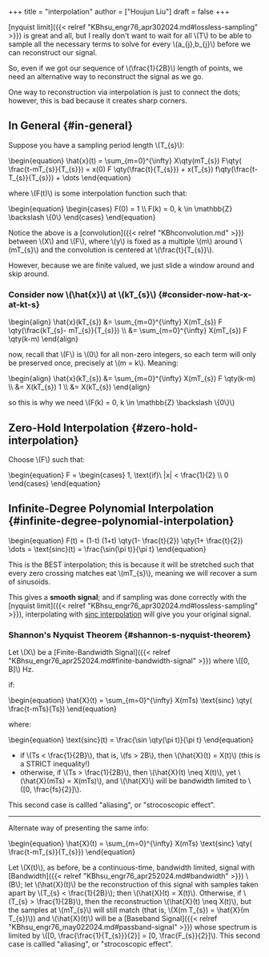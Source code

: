 +++
title = "interpolation"
author = ["Houjun Liu"]
draft = false
+++

[nyquist limit]({{< relref "KBhsu_engr76_apr302024.md#lossless-sampling" >}}) is great and all, but I really don't want to wait for all \\(T\\) to be able to sample all the necessary terms to solve for every \\(a\_{j},b\_{j}\\) before we can reconstruct our signal.

So, even if we got our sequence of \\(\frac{1}{2B}\\) length of points, we need an alternative way to reconstruct the signal as we go.

One way to reconstruction via interpolation is just to connect the dots; however, this is bad because it creates sharp corners.


## In General {#in-general}

Suppose you have a sampling period length \\(T\_{s}\\):

\begin{equation}
\hat{x}(t) = \sum\_{m=0}^{\infty} X\qty(mT\_{s}) F\qty( \frac{t-mT\_{s}}{T\_{s}}) = x(0) F \qty(\frac{t}{T\_{s}}) + x(T\_{s}) f\qty(\frac{t-T\_{s}}{T\_{s}}) + \dots
\end{equation}

where \\(F(t)\\) is some interpolation function such that:

\begin{equation}
\begin{cases}
F(0) = 1 \\\\
F(k) = 0, k \in \mathbb{Z} \backslash \\{0\\}
\end{cases}
\end{equation}

Notice the above is a [convolution]({{< relref "KBhconvolution.md" >}}) between \\(X\\) and \\(F\\), where \\(y\\) is fixed as a multiple \\(m\\) around \\(mT\_{s}\\) and the convolution is centered at \\(\frac{t}{T\_{s}}\\).

However, because we are finite valued, we just slide a window around and skip around.


### Consider now \\(\hat{x}\\) at \\(kT\_{s}\\) {#consider-now-hat-x-at-kt-s}

\begin{align}
\hat{x}(kT\_{s}) &= \sum\_{m=0}^{\infty} X(mT\_{s}) F \qty(\frac{kT\_{s}- mT\_{s}}{T\_{s}})  \\\\
&= \sum\_{m=0}^{\infty} X(mT\_{s}) F \qty(k-m)
\end{align}

now, recall that \\(F\\) is \\(0\\) for all non-zero integers, so each term will only be preserved once, precisely at \\(m = k\\). Meaning:

\begin{align}
\hat{x}(kT\_{s}) &= \sum\_{m=0}^{\infty} X(mT\_{s}) F \qty(k-m)  \\\\
&= X(kT\_{s}) 1  \\\\
&= X(kT\_{s})
\end{align}

so this is why we need \\(F(k) = 0, k \in \mathbb{Z} \backslash \\{0\\}\\)


## Zero-Hold Interpolation {#zero-hold-interpolation}

Choose \\(F\\) such that:

\begin{equation}
F = \begin{cases}
1, \text{if}\ |x| < \frac{1}{2} \\\\
0
\end{cases}
\end{equation}


## Infinite-Degree Polynomial Interpolation {#infinite-degree-polynomial-interpolation}

\begin{equation}
F(t) = (1-t) (1+t) \qty(1- \frac{t}{2}) \qty(1+ \frac{t}{2}) \dots = \text{sinc}(t) = \frac{\sin(\pi t)}{\pi t}
\end{equation}

This is the BEST interpolation; this is because it will be stretched such that every zero crossing matches eat \\(mT\_{s}\\), meaning we will recover a sum of sinusoids.

This gives a **smooth signal**; and if sampling was done correctly with the [nyquist limit]({{< relref "KBhsu_engr76_apr302024.md#lossless-sampling" >}}), interpolating with [sinc interpolation](#infinite-degree-polynomial-interpolation) will give you your original signal.


### Shannon's Nyquist Theorem {#shannon-s-nyquist-theorem}

Let \\(X\\) be a [Finite-Bandwidth Signal]({{< relref "KBhsu_engr76_apr252024.md#finite-bandwidth-signal" >}}) where \\([0, B]\\) Hz.

if:

\begin{equation}
\hat{X}(t) = \sum\_{m=0}^{\infty} X(mTs) \text{sinc} \qty( \frac{t-mTs}{Ts})
\end{equation}

where:

\begin{equation}
\text{sinc}(t) = \frac{\sin \qty(\pi t)}{\pi t}
\end{equation}

-   if \\(Ts < \frac{1}{2B}\\), that is, \\(fs > 2B\\), then \\(\hat{X}(t) = X(t)\\) (this is a STRICT inequality!)
-   otherwise, if \\(Ts > \frac{1}{2B}\\), then \\(\hat{X}(t) \neq X(t)\\), yet \\(\hat{X}(mTs) = X(mTs)\\), and \\(\hat{X}\\) will be bandwidth limited to \\([0, \frac{fs}{2}]\\).

This second case is callled "aliasing", or "strocoscopic effect".

---

Alternate way of presenting the same info:

\begin{equation}
\hat{X}(t) = \sum\_{m=0}^{\infty} X(mTs) \text{sinc} \qty( \frac{t-mT\_{s}}{T\_{s}})
\end{equation}

Let \\(X(t)\\), as before, be a continuous-time, bandwidth limited, signal with [Bandwidth]({{< relref "KBhsu_engr76_apr252024.md#bandwidth" >}}) \\(B\\); let \\(\hat{X}(t)\\) be the reconstruction of this signal with samples taken apart by \\(T\_{s} < \frac{1}{2B}\\); then \\(\hat{X}(t) = X(t)\\). Otherwise, if \\(T\_{s} > \frac{1}{2B}\\), then the reconstruction \\(\hat{X}(t) \neq X(t)\\), but the samples at \\(mT\_{s}\\) will still match (that is, \\(X(m T\_{s}) = \hat{X}(m T\_{s})\\)) and \\(\hat{X}(t)\\) will be a [Baseband Signal]({{< relref "KBhsu_engr76_may022024.md#passband-signal" >}}) whose spectrum is limited by \\([0, \frac{\frac{1}{T\_{s}}}{2}] = [0, \frac{F\_{s}}{2}]\\). This second case is callled "aliasing", or "strocoscopic effect".

